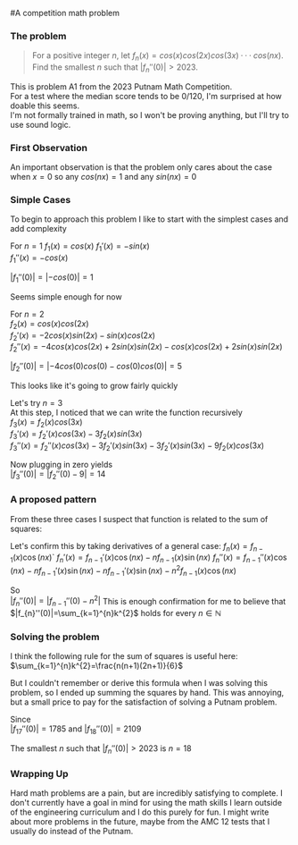 #A competition math problem
### The problem

>For a positive integer $n$, let $f_n(x) = cos(x) cos(2x) cos(3x)··· cos(nx)$.   
>Find the smallest $n$ such that $| f_n'' (0)| > 2023$.  

This is problem A1 from the 2023 Putnam Math Competition.  
For a test where the median score tends to be 0/120, I'm surprised at how doable this seems.  
I'm not formally trained in math, so I won't be proving anything, but I'll try to use sound logic.  
### First Observation
An important observation is that the problem only cares about the case when $x=0$ so any $cos(nx) = 1$ and any $sin(nx) = 0$  

### Simple Cases
To begin to approach this problem I like to start with the simplest cases and add complexity  

For $n=1$
$f_1(x) = cos(x)$ 
$f_1'(x)=-sin(x)$  
$f_1''(x) = -cos(x)$  

$|f_1''(0)| = |-cos(0)|=1$  
 
Seems simple enough for now  

For $n = 2$  
$f_2(x) = cos(x)cos(2x)$  
$f_2'(x)=-2cos(x)sin(2x)-sin(x)cos(2x)$  
$f_2''(x) = -4cos(x)cos(2x)+2sin(x)sin(2x)-cos(x)cos(2x)+2sin(x)sin(2x)$  

$|f_2''(0)|=|-4cos(0)cos(0)-cos(0)cos(0)|=5$  

This looks like it's going to grow fairly quickly  

Let's try $n=3$  
At this step, I noticed that we can write the function recursively  
$f_3(x) = f_2(x)cos(3x)$  
$f_3'(x) = f_2'(x)cos(3x)-3f_2(x)sin(3x)$  
$f_3''(x) = f_2''(x)cos(3x)-3f_2'(x)sin(3x)-3f_2'(x)sin(3x)-9f_2(x)cos(3x)$  

Now plugging in zero yields  
$|f_3''(0)| = |f_2''(0)-9|=14$  

### A proposed pattern
From these three cases I suspect that function is related to the sum of squares:  

Let's confirm this by taking derivatives of a general case: 
$f_n(x) = f_{n-1}(x) \cos(nx)$`
$f_{n}'(x)=f_{n-1}'(x)\cos(nx)-nf_{{n-1}}(x)\sin(nx)$
$f_{n}''(x)=f_{{n-1}}''(x)\cos(nx)-nf_{{n-1}}'(x)\sin(nx)-nf_{{n-1}}'(x)\sin(nx)-n^{2}f_{{n-1}}(x)\cos(nx)$ 

So  
$|f_{n}''(0)|=|f_{{n-1}}''(0)-n^{2}|$ 
This is enough confirmation for me to believe that  
$|f_{n}''(0)|=\sum_{k=1}^{n}k^{2}$ holds for every $n∈ℕ$

### Solving the problem
I think the following rule for the sum of squares is useful here:   
$\sum_{k=1}^{n}k^{2}=\frac{n(n+1)(2n+1)}{6}$

But I couldn't remember or derive this formula when I was solving this problem, so I ended up summing the squares by hand. This was annoying, but a small price to pay for the satisfaction of solving a Putnam problem.  

Since  
$|f_{17}''(0)|=1785$ and $|f_{18}''(0)|=2109$  

The smallest $n$ such that $| f_n'' (0)| > 2023$ is $n=18$

### Wrapping Up
Hard math problems are a pain, but are incredibly satisfying to complete. I don't currently have a goal in mind for using the math skills I learn outside of the engineering curriculum and I do this purely for fun. I might write about more problems in the future, maybe from the AMC 12 tests that I usually do instead of the Putnam.
